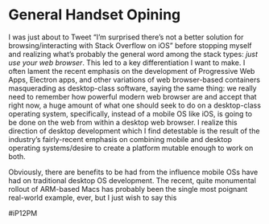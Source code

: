# General Handset Opining
I was just about to Tweet “I’m surprised there’s not a better solution for browsing/interacting with Stack Overflow on iOS” before stopping myself and realizing what’s probably the general word among the stack types: *just use your web browser*. This led to a key differentiation I want to make. I often lament the recent emphasis on the development of Progressive Web Apps, Electron apps, and other variations of web browser-based containers masquerading as desktop-class software, saying the same thing: we really need to remember how powerful modern web browser are and accept that right now, a huge amount of what one should seek to do on a desktop-class operating system, specifically, instead of a mobile OS like iOS, is going to be done on the web from within a desktop web browser. I realize this direction of desktop development which I find detestable is the result of the industry’s fairly-recent emphasis on combining mobile and desktop operating systems/desire to create a platform mutable enough to work on both. 

Obviously, there are benefits to be had from the influence mobile OSs have had on traditional desktop OS development. The recent, quite monumental rollout of ARM-based Macs has probably been the single most poignant real-world example, ever, but I just wish to say this

#iP12PM